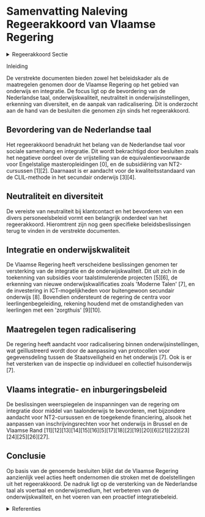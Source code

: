 # Samenvatting Naleving Regeerakkoord van Vlaamse Regering

<details>
        <summary>Regeerakkoord Sectie </summary>
        <p>1.1.1 Nederlands als voertaal en de Verlichtingswaarden als gedeelde sokkel De Nederlandse taal verbindt ons allen. Welke taal iemand thuis ook spreekt, de gemeenschap-pelijke taal die we allemaal (moeten) begrijpen en spreken, is het Nederlands. Nederlands biedt ook kansen. Wie Nederlands spreekt, begrijpt en leest, kan zich informeren, heeft meer kansen op tewerkstelling, heeft toegang tot vorming en onderwijs, kan deelnemen aan publiek debat, … Kortom, een goede kennis van het Nederlands verhoogt de zelfredzaamheid van mensen. In subsidiereglementen en samenwerkingsover-eenkomsten van de Vlaamse overheid met derden wordt een Nederlands-clausule opgenomen (actief gebruik van het Nederlands, minstens in communicatie naar het publiek). De Vlaamse overheid zorgt er voor dat ook lokale besturen deze clausule toepassen. De Vlaamse overheid wil de diversiteit van het personeel aanmoedigen. Bij de Vlaamse overheid moeten veel mensen met veel verschillende visies kunnen werken. Maar de uiterlijke tekenen van die persoonlijke overtuiging kunnen niet worden getoond bij rechtstreeks klantencontact. Dan staan neutraliteit van de dienstverlening en respect voorop. Uiterlijke symbolen van levens-beschouwelijke, religieuze, politieke of andere overtuigingen worden bij rechtstreeks klanten-contact niet gedragen. Niet alleen moet dat elke schijn van partijdigheid vermijden. Tevens moet dit het draagvlak voor een divers personeelsbeleid als afspiegeling van een divers Vlaanderen bij personeel en bevolking vergroten. In het provinciaal en het gemeenschapsonderwijs zorgen we voor de levensbeschouwelijke neutrali-teit voor leerkrachten en leerlingen. Voor het vrij onderwijs en dat van steden en gemeenten geldt de autonomie. In de lerarenopleiding besteden we meer aandacht aan leren omgaan met diversiteit in de klas. We staan hebben respect voor religies en niet- confessionele levensbeschouwingen, voor zover zij een scheiding tussen staat en levensbeschouwing erkennen en naleven en elke vorm van religieus of ideologisch geïnspireerd geweld verwerpen. Met de Vlaamse interlevensbeschouwelijke dialoog bieden we geloofsgemeenschappen en seculiere levensbeschouwingen een forum waar ze onderling en met de overheid in gesprek kunnen gaan. Bij conflicten en spanningen verwachten we dat de vertegenwoordigers van de religies en levensbeschouwingen hun morele autoriteit aanwenden om tot verzoening, begrip en samenwerking op te roepen. We gaan met hen ook de dialoog aan om diversiteit in al haar facetten aanvaardbaar en bespreekbaar te maken. Met name in een samenleving die steeds diverser is, is het cruciaal dat we onze verworvenheden beschermen en het draagvlak ervoor versterken. De vrijheid van religie en levensbeschouwing moet een vrijheid blijven, zonder risico op repre-sailles wanneer men voor een religie of levens-beschouwing kiest, overstapt naar een andere religie of levensbeschouwing of een religie of levensbeschouwing verlaat. Elke persoon moet het recht hebben om afstand te doen van zijn of haar religie of levensbeschouwing. We onderzoeken welke initiatieven in Vlaanderen genomen kunnen worden voor personen die in een situatie verkeren waarin dit niet evident is. We creëren een duidelijker kader voor de erkenning van lokale geloofsgemeenschappen. Er komen striktere regels, onder andere op vlak van financie-ring en buitenlandse inmenging, en het palet aan sanctioneringsmogelijkheden breiden we uit. Lokale geloofsgemeenschappen die willen erkend worden en de bijbehorende financiering wensen te ontvangen, moeten ook een wachtperiode van vier jaar met gunstig gevolg doorlopen hebben. Naar aanleiding van de erkenning van scholen maken we werk van een strikte naleving van de voorwaarden in het bijzonder wat de toepassing van de grond- en mensenrechten betreft (zoals vervat in o.a. het IVRK en EVRM). Een school kan enkel erkend of gesubsidieerd worden na formele goedkeuringsbeslissing van de Vlaamse regering. Het principe van de automatische erkenning vervalt op alle niveaus. We evalueren, versterken en breiden het be staande protocol tussen de Staatsveiligheid en het beleidsdomein Onderwijs uit, met daarbij bijzon-dere focus op gegevensdeling en informatie-verstrekking, onder meer in de context van radica-lisering, veiligheid van de staat en (problematische en/of buitenlandse) financiering van de nieuw te erkennen school. De Onderwijsinspectie zal de komende vijf jaar meer focussen op individueel en collectief huis-onderwijs. De controle op het (collectief) huis-onderwijs, de zogenaamde privéscholen, wordt strakker door de onderwijsinspectie steeds de controles te laten uitvoeren op de leslocaties waar het collectief huisonderwijs plaatsvindt. De onderwijsinspectie dient tevens een beoordeling te maken over de scholen zelf i.p.v. enkel controle op de individuele leerling. </p>
        </details> 

Inleiding

De verstrekte documenten bieden zowel het beleidskader als de maatregelen genomen door de Vlaamse Regering op het gebied van onderwijs en integratie. De focus ligt op de bevordering van de Nederlandse taal, onderwijskwaliteit, neutraliteit in onderwijsinstellingen, erkenning van diversiteit, en de aanpak van radicalisering. Dit is onderzocht aan de hand van de besluiten die genomen zijn sinds het regeerakkoord.

## Bevordering van de Nederlandse taal

Het regeerakkoord benadrukt het belang van de Nederlandse taal voor sociale samenhang en integratie. Dit wordt bekrachtigd door besluiten zoals het negatieve oordeel over de vrijstelling van de equivalentievoorwaarde voor Engelstalige masteropleidingen \[0\], en de subsidiëring van NT2-cursussen \[1\]\[2\]. Daarnaast is er aandacht voor de kwaliteitsstandaard van de CLIL-methode in het secundair onderwijs \[3\]\[4\].

## Neutraliteit en diversiteit

De vereiste van neutraliteit bij klantcontact en het bevorderen van een divers personeelsbeleid vormt een belangrijk onderdeel van het regeerakkoord. Hieromtrent zijn nog geen specifieke beleidsbeslissingen terug te vinden in de verstrekte documenten.

## Integratie en onderwijskwaliteit

De Vlaamse Regering heeft verscheidene beslissingen genomen ter versterking van de integratie en de onderwijskwaliteit. Dit uit zich in de toekenning van subsidies voor taalstimulerende projecten \[5\]\[6\], de erkenning van nieuwe onderwijskwalificaties zoals 'Moderne Talen' \[7\], en de investering in ICT-mogelijkheden voor buitengewoon secundair onderwijs \[8\]. Bovendien ondersteunt de regering de centra voor leerlingenbegeleiding, rekening houdend met de omstandigheden van leerlingen met een 'zorgthuis' \[9\]\[10\].

## Maatregelen tegen radicalisering

De regering heeft aandacht voor radicalisering binnen onderwijsinstellingen, wat geïllustreerd wordt door de aanpassing van protocollen voor gegevensdeling tussen de Staatsveiligheid en het onderwijs \[7\]. Ook is er het versterken van de inspectie op individueel en collectief huisonderwijs \[7\].

## Vlaams integratie- en inburgeringsbeleid

De beslissingen weerspiegelen de inspanningen van de regering om integratie door middel van taalonderwijs te bevorderen, met bijzondere aandacht voor NT2-cursussen en de toegekende financiering, alsook het aanpassen van inschrijvingsrechten voor het onderwijs in Brussel en de Vlaamse Rand \[11\]\[12\]\[13\]\[14\]\[15\]\[16\]\[5\]\[17\]\[18\]\[2\]\[19\]\[20\]\[6\]\[21\]\[22\]\[23\]\[24\]\[25\]\[26\]\[27\].

## Conclusie

Op basis van de genoemde besluiten blijkt dat de Vlaamse Regering aanzienlijk veel acties heeft ondernomen die stroken met de doelstellingen uit het regeerakkoord. De nadruk ligt op de versterking van de Nederlandse taal als voertaal en onderwijsmedium, het verbeteren van de onderwijskwaliteit, en het voeren van een proactief integratiebeleid.

<details>
        <summary> Referenties</summary>
        **[\[0\]](https://beslissingenvlaamseregering.vlaanderen.be/?search=Oordeel%20over%20aanvraag%20tot%20vrijstelling%20van%20equivalentievoorwaarde%20voor%20verschillende%20anderstalige%20opleidingen%20van%20de%20Katholieke%20Universiteit%20Leuven%2C%20de%20Universiteit%20Gent%2C%20de%20Vrije%20Universiteit%20Brussel%20en%20de%20Universiteit%20Antwerpen&dateOption=select&startDate=2023-03-03T09%3A00%3A00Z&endDate=2023-03-03T09%3A00%3A00Z)** : **(2023-03-03)** Oordeel over aanvraag tot vrijstelling van equivalentievoorwaarde voor verschillende anderstalige opleidingen van de Katholieke Universiteit Leuven, de Universiteit Gent, de Vrije Universiteit Brussel en de Universiteit Antwerpen 

**[\[1\]](https://beslissingenvlaamseregering.vlaanderen.be/?search=Subsidie%20leerlingen%20cursus%20Nederlands%20als%20tweede%20taal%20%28NT2%29%20in%20Brussel&dateOption=select&startDate=2021-12-03T09%3A00%3A00Z&endDate=2021-12-03T09%3A00%3A00Z)** : **(2021-12-03)** Subsidie leerlingen cursus Nederlands als tweede taal (NT2) in Brussel 

**[\[2\]](https://beslissingenvlaamseregering.vlaanderen.be/?search=Wijziging%20subsidiebesluit%20NT2%20Brussel&dateOption=select&startDate=2022-12-09T09%3A00%3A00Z&endDate=2022-12-09T09%3A00%3A00Z)** : **(2022-12-09)** Wijziging subsidiebesluit NT2 Brussel 

**[\[3\]](https://beslissingenvlaamseregering.vlaanderen.be/?search=Actualisering%20kwaliteitsstandaard%20voor%20Content%20and%20Language%20Integrated%20Learning%20%28CLIL%29%20in%20het%20secundair%20onderwijs&dateOption=select&startDate=2021-12-17T09%3A00%3A00Z&endDate=2021-12-17T09%3A00%3A00Z)** : **(2021-12-17)** Actualisering kwaliteitsstandaard voor Content and Language Integrated Learning (CLIL) in het secundair onderwijs 

**[\[4\]](https://beslissingenvlaamseregering.vlaanderen.be/?search=Actualisering%20kwaliteitsstandaard%20voor%20Content%20and%20Language%20Integrated%20Learning%20%28CLIL%29%20in%20het%20secundair%20onderwijs&dateOption=select&startDate=2022-01-28T09%3A00%3A00Z&endDate=2022-01-28T09%3A00%3A00Z)** : **(2022-01-28)** Actualisering kwaliteitsstandaard voor Content and Language Integrated Learning (CLIL) in het secundair onderwijs 

**[\[5\]](https://beslissingenvlaamseregering.vlaanderen.be/?search=Subsidie%20taalstimulerende%20activiteiten%20Nederlands%20in%20schoolvakanties%20en%20buitenschoolse%20opvang%20voor%20kinderen%20en%20jongeren&dateOption=select&startDate=2020-07-10T08%3A00%3A00Z&endDate=2020-07-10T08%3A00%3A00Z)** : **(2020-07-10)** Subsidie taalstimulerende activiteiten Nederlands in schoolvakanties en buitenschoolse opvang voor kinderen en jongeren 

**[\[6\]](https://beslissingenvlaamseregering.vlaanderen.be/?search=Subsidie%20taalstimulerende%20activiteiten%20Nederlands%20in%20de%20schoolvakanties%20en%20buitenschoolse%20opvang&dateOption=select&startDate=2021-06-25T08%3A00%3A00Z&endDate=2021-06-25T08%3A00%3A00Z)** : **(2021-06-25)** Subsidie taalstimulerende activiteiten Nederlands in de schoolvakanties en buitenschoolse opvang 

**[\[7\]](https://beslissingenvlaamseregering.vlaanderen.be/?search=Erkenning%20onderwijskwalificatie%20%27Moderne%20Talen%27%20en%20geactualiseerde%20onderwijskwalificatie%20%27Taal%20en%20Communicatiewetenschappen%27&dateOption=select&startDate=2022-01-14T09%3A00%3A00Z&endDate=2022-01-14T09%3A00%3A00Z)** : **(2022-01-14)** Erkenning onderwijskwalificatie 'Moderne Talen' en geactualiseerde onderwijskwalificatie 'Taal en Communicatiewetenschappen' 

**[\[8\]](https://beslissingenvlaamseregering.vlaanderen.be/?search=Plan%20Vlaamse%20Veerkracht%3A%20Toekenning%20extra%20ICT-middelen%20en%20verhoging%20aantal%20uur%20kinderverzorging&dateOption=select&startDate=2021-07-16T06%3A00%3A00Z&endDate=2021-07-16T06%3A00%3A00Z)** : **(2021-07-16)** Plan Vlaamse Veerkracht: Toekenning extra ICT-middelen en verhoging aantal uur kinderverzorging 

**[\[9\]](https://beslissingenvlaamseregering.vlaanderen.be/?search=Automatisering%20bewijslast%20%27leerling%20met%20een%20zorgthuis%27&dateOption=select&startDate=2022-12-02T09%3A00%3A00Z&endDate=2022-12-02T09%3A00%3A00Z)** : **(2022-12-02)** Automatisering bewijslast 'leerling met een zorgthuis' 

**[\[10\]](https://beslissingenvlaamseregering.vlaanderen.be/?search=Automatisering%20bewijslast%20%27leerling%20met%20een%20zorgthuis%27%20bij%20berekening%20omkadering%20en%20werkingsbudget&dateOption=select&startDate=2023-02-10T09%3A00%3A00Z&endDate=2023-02-10T09%3A00%3A00Z)** : **(2023-02-10)** Automatisering bewijslast 'leerling met een zorgthuis' bij berekening omkadering en werkingsbudget 

**[\[11\]](https://beslissingenvlaamseregering.vlaanderen.be/?search=Taalscreening%20bij%20begin%20leerplicht%20in%20het%20gewoon%20onderwijs%20en%20voldoende%20aanwezigheid%20van%20vijfjarigen%20in%20het%20kleuteronderwijs&dateOption=select&startDate=2021-07-16T06%3A00%3A00Z&endDate=2021-07-16T06%3A00%3A00Z)** : **(2021-07-16)** Taalscreening bij begin leerplicht in het gewoon onderwijs en voldoende aanwezigheid van vijfjarigen in het kleuteronderwijs 

**[\[12\]](https://beslissingenvlaamseregering.vlaanderen.be/?search=Aanpassing%20inschrijvingsrecht%20in%20het%20gewoon%20onderwijs%20binnen%20en%20buiten%20Brussel&dateOption=select&startDate=2021-07-16T06%3A00%3A00Z&endDate=2021-07-16T06%3A00%3A00Z)** : **(2021-07-16)** Aanpassing inschrijvingsrecht in het gewoon onderwijs binnen en buiten Brussel 

**[\[13\]](https://beslissingenvlaamseregering.vlaanderen.be/?search=Aanpassing%20inschrijvingsrecht%20in%20het%20gewoon%20onderwijs%20binnen%20en%20buiten%20Brussel&dateOption=select&startDate=2022-02-04T09%3A00%3A00Z&endDate=2022-02-04T09%3A00%3A00Z)** : **(2022-02-04)** Aanpassing inschrijvingsrecht in het gewoon onderwijs binnen en buiten Brussel 

**[\[14\]](https://beslissingenvlaamseregering.vlaanderen.be/?search=Voorrangsgroepen%20leerlingen%20met%20een%20voortraject%20in%20Nederlandstalig%20basisonderwijs%20bij%20inschrijvingen%20in%20gewoon%20secundair%20onderwijs%3A%20wijzigingsdecreet&dateOption=select&startDate=2022-09-02T08%3A00%3A00Z&endDate=2022-09-02T08%3A00%3A00Z)** : **(2022-09-02)** Voorrangsgroepen leerlingen met een voortraject in Nederlandstalig basisonderwijs bij inschrijvingen in gewoon secundair onderwijs: wijzigingsdecreet 

**[\[15\]](https://beslissingenvlaamseregering.vlaanderen.be/?search=Voorontwerp%20decreet%20over%20Vlaamse%20toetsen%20in%20het%20onderwijs&dateOption=select&startDate=2022-07-15T08%3A00%3A00Z&endDate=2022-07-15T08%3A00%3A00Z)** : **(2022-07-15)** Voorontwerp decreet over Vlaamse toetsen in het onderwijs 

**[\[16\]](https://beslissingenvlaamseregering.vlaanderen.be/?search=Aanpassing%20inschrijvingsrecht%20in%20het%20gewoon%20onderwijs%20binnen%20en%20buiten%20Brussel&dateOption=select&startDate=2021-12-03T09%3A00%3A00Z&endDate=2021-12-03T09%3A00%3A00Z)** : **(2021-12-03)** Aanpassing inschrijvingsrecht in het gewoon onderwijs binnen en buiten Brussel 

**[\[17\]](https://beslissingenvlaamseregering.vlaanderen.be/?search=Aanpassing%20inschrijvingsrecht%20in%20het%20gewoon%20onderwijs%20binnen%20en%20buiten%20Brussel&dateOption=select&startDate=2022-02-18T09%3A00%3A00Z&endDate=2022-02-18T09%3A00%3A00Z)** : **(2022-02-18)** Aanpassing inschrijvingsrecht in het gewoon onderwijs binnen en buiten Brussel 

**[\[18\]](https://beslissingenvlaamseregering.vlaanderen.be/?search=Nieuwe%20opleidingsprofielen%20volwassenenonderwijs&dateOption=select&startDate=2023-05-26T08%3A00%3A00Z&endDate=2023-05-26T08%3A00%3A00Z)** : **(2023-05-26)** Nieuwe opleidingsprofielen volwassenenonderwijs 

**[\[19\]](https://beslissingenvlaamseregering.vlaanderen.be/?search=Ontwerpdecreet%20over%20Vlaamse%20toetsen%20in%20het%20onderwijs&dateOption=select&startDate=2023-02-10T09%3A00%3A00Z&endDate=2023-02-10T09%3A00%3A00Z)** : **(2023-02-10)** Ontwerpdecreet over Vlaamse toetsen in het onderwijs 

**[\[20\]](https://beslissingenvlaamseregering.vlaanderen.be/?search=Hertekening%20vormingspakket%20NT2%3A%20wijzigingsdecreet&dateOption=select&startDate=2022-04-22T08%3A00%3A00Z&endDate=2022-04-22T08%3A00%3A00Z)** : **(2022-04-22)** Hertekening vormingspakket NT2: wijzigingsdecreet 

**[\[21\]](https://beslissingenvlaamseregering.vlaanderen.be/?search=Voorontwerp%20van%20decreet%20Open%20Scholen&dateOption=select&startDate=2023-02-17T09%3A00%3A00Z&endDate=2023-02-17T09%3A00%3A00Z)** : **(2023-02-17)** Voorontwerp van decreet Open Scholen 

**[\[22\]](https://beslissingenvlaamseregering.vlaanderen.be/?search=Plan%20Vlaamse%20Veerkracht%3A%20opstartsubsidie%20stichting%20Leerpunt%20ter%20versterking%20van%20leraren%20in%20hun%20didactisch%20handelen&dateOption=select&startDate=2022-12-16T09%3A00%3A00Z&endDate=2022-12-16T09%3A00%3A00Z)** : **(2022-12-16)** Plan Vlaamse Veerkracht: opstartsubsidie stichting Leerpunt ter versterking van leraren in hun didactisch handelen 

**[\[23\]](https://beslissingenvlaamseregering.vlaanderen.be/?search=Vlaams%20integratie-%20en%20inburgeringsbeleid%3A%20wijzigingsdecreet&dateOption=select&startDate=2023-12-22T09%3A00%3A00Z&endDate=2023-12-22T09%3A00%3A00Z)** : **(2023-12-22)** Vlaams integratie- en inburgeringsbeleid: wijzigingsdecreet 

**[\[24\]](https://beslissingenvlaamseregering.vlaanderen.be/?search=Diplomavoorwaarden%20voor%20tolken%20Gebarentaal%20en%20schrijftolken%3A%20wijzigingsbesluit&dateOption=select&startDate=2023-03-10T09%3A00%3A00Z&endDate=2023-03-10T09%3A00%3A00Z)** : **(2023-03-10)** Diplomavoorwaarden voor tolken Gebarentaal en schrijftolken: wijzigingsbesluit 

**[\[25\]](https://beslissingenvlaamseregering.vlaanderen.be/?search=Verzamelbesluit%20ge%C3%AFntegreerd%20ondersteuningsaanbod%20gelijke%20onderwijskansen%20secundair%20onderwijs&dateOption=select&startDate=2021-06-04T08%3A00%3A00Z&endDate=2021-06-04T08%3A00%3A00Z)** : **(2021-06-04)** Verzamelbesluit geïntegreerd ondersteuningsaanbod gelijke onderwijskansen secundair onderwijs 

**[\[26\]](https://beslissingenvlaamseregering.vlaanderen.be/?search=Nieuwe%20opleidingsprofielen%20volwassenenonderwijs%3A%20wijziging%20besluit%20met%20de%20indeling%20van%20de%20leer-%20en%20studiegebieden%20in%20opleidingen%20van%20het%20volwassenenonderwijs&dateOption=select&startDate=2023-08-31T08%3A00%3A00Z&endDate=2023-08-31T08%3A00%3A00Z)** : **(2023-08-31)** Nieuwe opleidingsprofielen volwassenenonderwijs: wijziging besluit met de indeling van de leer- en studiegebieden in opleidingen van het volwassenenonderwijs 

**[\[27\]](https://beslissingenvlaamseregering.vlaanderen.be/?search=Diplomavoorwaarden%20voor%20tolken%20Gebarentaal%20en%20schrijftolken%3A%20wijzigingsbesluit&dateOption=select&startDate=2023-04-21T08%3A00%3A00Z&endDate=2023-04-21T08%3A00%3A00Z)** : **(2023-04-21)** Diplomavoorwaarden voor tolken Gebarentaal en schrijftolken: wijzigingsbesluit 
        </details> 

